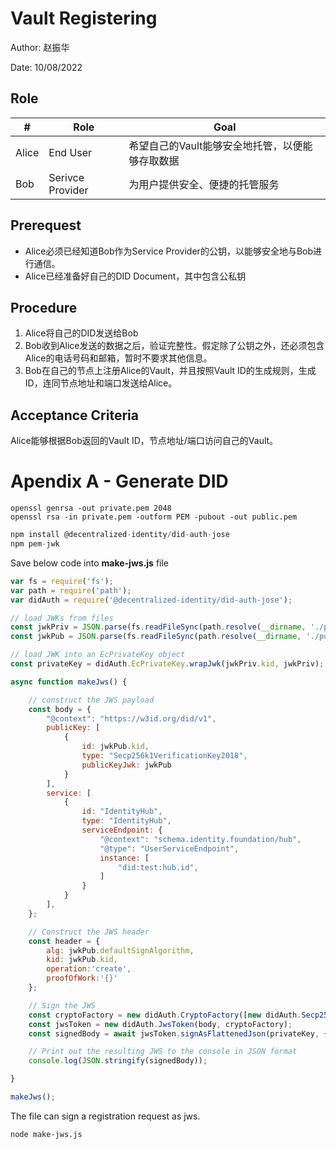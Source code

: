 # Vault Registering


Author: 赵振华

Date: 10/08/2022

## Role
| #    | Role    | Goal    |
|---------------- | --------------- | --------------- |
| Alice    | End User    | 希望自己的Vault能够安全地托管，以便能够存取数据    |
| Bob    | Serivce Provider    | 为用户提供安全、便捷的托管服务    |

## Prerequest
- Alice必须已经知道Bob作为Service Provider的公钥，以能够安全地与Bob进行通信。
- Alice已经准备好自己的DID Document，其中包含公私钥

## Procedure
1. Alice将自己的DID发送给Bob
2. Bob收到Alice发送的数据之后，验证完整性。假定除了公钥之外，还必须包含Alice的电话号码和邮箱，暂时不要求其他信息。
3. Bob在自己的节点上注册Alice的Vault，并且按照Vault ID的生成规则，生成ID，连同节点地址和端口发送给Alice。



## Acceptance Criteria
Alice能够根据Bob返回的Vault ID，节点地址/端口访问自己的Vault。


# Apendix A - Generate DID

```shell
openssl genrsa -out private.pem 2048
openssl rsa -in private.pem -outform PEM -pubout -out public.pem

```

```javascript
npm install @decentralized-identity/did-auth-jose
npm pem-jwk

```

Save below code into **make-jws.js** file
```javascript
var fs = require('fs');
var path = require('path');
var didAuth = require('@decentralized-identity/did-auth-jose');

// load JWKs from files
const jwkPriv = JSON.parse(fs.readFileSync(path.resolve(__dirname, './private.jwk'), 'ascii'));
const jwkPub = JSON.parse(fs.readFileSync(path.resolve(__dirname, './public.jwk'), 'ascii'));

// load JWK into an EcPrivateKey object
const privateKey = didAuth.EcPrivateKey.wrapJwk(jwkPriv.kid, jwkPriv);

async function makeJws() {

    // construct the JWS payload
    const body = {
        "@context": "https://w3id.org/did/v1",
        publicKey: [
            {
                id: jwkPub.kid,
                type: "Secp256k1VerificationKey2018",
                publicKeyJwk: jwkPub
            }
        ],
        service: [
            {
                id: "IdentityHub",
                type: "IdentityHub",
                serviceEndpoint: {
                    "@context": "schema.identity.foundation/hub",
                    "@type": "UserServiceEndpoint",
                    instance: [
                        "did:test:hub.id",
                    ]
                }
            }
        ],
    };

    // Construct the JWS header
    const header = {
        alg: jwkPub.defaultSignAlgorithm,
        kid: jwkPub.kid,
        operation:'create',
        proofOfWork:'{}'
    };

    // Sign the JWS
    const cryptoFactory = new didAuth.CryptoFactory([new didAuth.Secp256k1CryptoSuite()]);
    const jwsToken = new didAuth.JwsToken(body, cryptoFactory);
    const signedBody = await jwsToken.signAsFlattenedJson(privateKey, {header});

    // Print out the resulting JWS to the console in JSON format
    console.log(JSON.stringify(signedBody));

}

makeJws();

```

The file can sign a registration request as jws.

```shell
node make-jws.js
```


